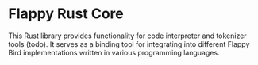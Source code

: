 # Flappy Rust Core

This Rust library provides functionality for code interpreter and tokenizer tools (todo). It serves as a binding tool for integrating into different Flappy Bird implementations written in various programming languages.
